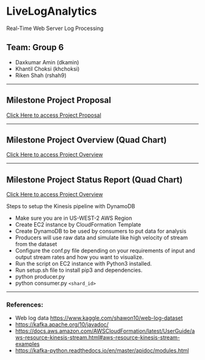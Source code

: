 # LiveLogAnalytics
Real-Time Web Server Log Processing    

## Team: Group 6  
- Daxkumar Amin (dkamin)  
- Khantil Choksi (khchoksi)  
- Riken Shah (rshah9)  


----------------------------------------------------------------------------------  


## Milestone Project Proposal  
[Click Here to access Project Proposal](./Project_Reports/Group_6_DIC_Project_Proposal.pdf)  


----------------------------------------------------------------------------------  

## Milestone Project Overview (Quad Chart)  
[Click Here to access Project Overview](./Project_Reports/Project_Overview.pdf)    


----------------------------------------------------------------------------------  

## Milestone Project Status Report (Quad Chart)  
[Click Here to access Project Overview](./Project_Reports/Project_Status_Report.pdf)  

Steps to setup the Kinesis pipeline with DynamoDB  
- Make sure you are in US-WEST-2 AWS Region  
- Create EC2 instance by CloudFormation Template  
- Create DynamoDB to be used by consumers to put data for analysis  
- Producers will use raw data and simulate like high velocity of stream from the dataset  
- Configure the conf.py file depending on your requirements of input and output stream rates and how you want to visualize.  
- Run the script on EC2 instance with Python3 installed.
- Run setup.sh file to install pip3 and dependencies.  
- python producer.py  
- python consumer.py `<shard_id>`



----------------------------
### References:   
- Web log data https://www.kaggle.com/shawon10/web-log-dataset
- https://kafka.apache.org/10/javadoc/  
- https://docs.aws.amazon.com/AWSCloudFormation/latest/UserGuide/aws-resource-kinesis-stream.html#aws-resource-kinesis-stream-examples  
- https://kafka-python.readthedocs.io/en/master/apidoc/modules.html    
